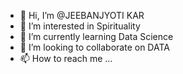 - 👋 Hi, I’m @JEEBANJYOTI KAR
- 👀 I’m interested in Spirituality
- 🌱 I’m currently learning Data Science
- 💞️ I’m looking to collaborate on DATA
- 📫 How to reach me ...

<!---
JJKAR111/JJKAR111 is a ✨ special ✨ repository because its `README.md` (this file) appears on your GitHub profile.
You can click the Preview link to take a look at your changes.
--->
